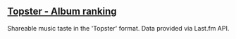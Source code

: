 ## [Topster - Album ranking](https://apps.apple.com/us/app/topster-album-ranking/id6499380867)

Shareable music taste in the 'Topster' format. Data provided via Last.fm API.
